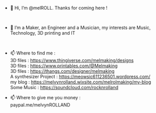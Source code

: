 - 👋 Hi, I’m @melROLL. Thanks for coming here !
<br />

- 👀 I’m a Maker, an Engineer and a Musician, my interests are Music, Technology, 3D printing and IT 
<br />

- 📫 Where to find me : <br />
 3D files : https://www.thingiverse.com/melmaking/designs <br />
 3D files : https://www.printables.com/@Melmaking <br />
 3D files : https://thangs.com/designer/melmaking <br />
 A synthesizer Project : https://meowsic611236501.wordpress.com/ <br />
 my blog : https://melvynrolland.wixsite.com/melrolmaking/my-blog
 Some Music : https://soundcloud.com/rocknrolland <br />

- 📫 Where to give me you money : <br />
 paypal.me/melvynROLLAND 


<!---
melROLL/melROLL is a ✨ special ✨ repository because its `README.md` (this file) appears on your GitHub profile.
You can click the Preview link to take a look at your changes.
--->
